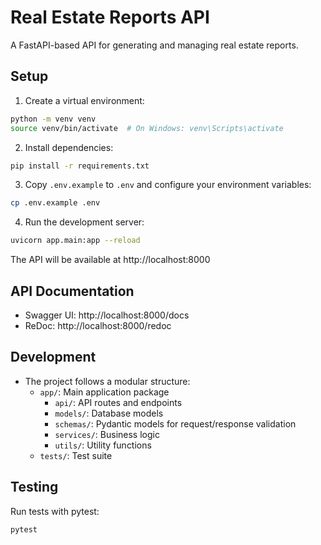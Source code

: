# Real Estate Reports API

A FastAPI-based API for generating and managing real estate reports.

## Setup

1. Create a virtual environment:
```bash
python -m venv venv
source venv/bin/activate  # On Windows: venv\Scripts\activate
```

2. Install dependencies:
```bash
pip install -r requirements.txt
```

3. Copy `.env.example` to `.env` and configure your environment variables:
```bash
cp .env.example .env
```

4. Run the development server:
```bash
uvicorn app.main:app --reload
```

The API will be available at http://localhost:8000

## API Documentation

- Swagger UI: http://localhost:8000/docs
- ReDoc: http://localhost:8000/redoc

## Development

- The project follows a modular structure:
  - `app/`: Main application package
    - `api/`: API routes and endpoints
    - `models/`: Database models
    - `schemas/`: Pydantic models for request/response validation
    - `services/`: Business logic
    - `utils/`: Utility functions
  - `tests/`: Test suite

## Testing

Run tests with pytest:
```bash
pytest
``` 